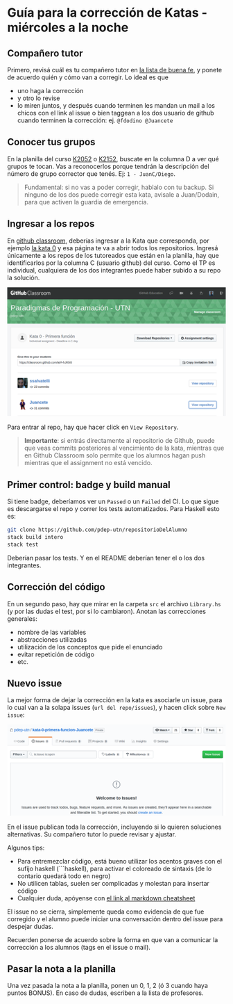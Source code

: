 # Guía para la corrección de Katas - miércoles a la noche

## Compañero tutor

Primero, revisá cuál es tu compañero tutor en [la lista de buena fe](https://docs.google.com/spreadsheets/d/1-sVFvdMYr9UjH5MtDp_jsByGFysUzp4NUb5CshxSLWY/edit#gid=1959572195), y ponete de acuerdo quién y cómo van a corregir. Lo ideal es que

- uno haga la corrección
- y otro lo revise
- lo miren juntos, y después cuando terminen les mandan un mail a los chicos con el link al issue o bien taggean a los dos usuario de github cuando terminen la corrección: ej. `@fdodino @Juancete`

## Conocer tus grupos

En la planilla del curso [K2052](https://drive.google.com/open?id=1h3zS_0IiAgVzw2p-A2X4dVUgVcDozZVXQXGN4hES3Qg) o [K2152](https://drive.google.com/open?id=1jRJOhhPgLrPJniDmLZSvspT36MKfA8WwAs0SEI1Rb7M), buscate en la columna D a ver qué grupos te tocan. Vas a reconocerlos porque tendrán la descripción del número de grupo corrector que tenés. Ej: `1 - JuanC/Diego`.

> Fundamental: si no vas a poder corregir, hablalo con tu backup. Si ninguno de los dos puede corregir esta kata, avisale a Juan/Dodain, para que activen la guardia de emergencia.

## Ingresar a los repos

En [github classroom](https://classroom.github.com/classrooms/8278072-paradigmas-de-programacion-utn), deberías ingresar a la Kata que corresponda, por ejemplo [la kata 0](https://classroom.github.com/classrooms/8278072-paradigmas-de-programacion-utn/assignments/kata-0-primera-funcion) y esa página te va a abrir todos los repositorios. Ingresá únicamente a los repos de los tutoreados que están en la planilla, hay que identificarlos por la columna C (usuario github) del curso. Como el TP es individual, cualquiera de los dos integrantes puede haber subido a su repo la solución.

![](../../images/guia-katas/githubClassRoomRepositories.png)

Para entrar al repo, hay que hacer click en `View Repository`.

> **Importante**: si entrás directamente al repositorio de Github, puede que veas commits posteriores al vencimiento de la kata, mientras que en Github Classroom solo permite que los alumnos hagan push mientras que el assignment no está vencido.

## Primer control: badge y build manual

Si tiene badge, deberíamos ver un `Passed` o un `Failed` del CI. Lo que sigue es descargarse el repo y correr los tests automatizados. Para Haskell esto es:

```bash
git clone https://github.com/pdep-utn/repositorioDelAlumno
stack build intero
stack test
```

Deberían pasar los tests. Y en el README deberían tener el o los dos integrantes.

## Corrección del código

En un segundo paso, hay que mirar en la carpeta `src` el archivo `Library.hs` (y por las dudas el test, por si lo cambiaron). Anotan las correcciones generales:

- nombre de las variables
- abstracciones utilizadas
- utilización de los conceptos que pide el enunciado
- evitar repetición de código
- etc.

## Nuevo issue

La mejor forma de dejar la corrección en la kata es asociarle un issue, para lo cual van a la solapa issues (`url del repo/issues`), y hacen click sobre `New issue`:

![](../../images/guia-katas/21-githubNewIssue.png)

En el issue publican toda la corrección, incluyendo si lo quieren soluciones alternativas. Su compañero tutor lo puede revisar y ajustar.

Algunos tips:

- Para entremezclar código, está bueno utilizar los acentos graves con el sufijo haskell (\`\`\`haskell), para activar el coloreado de sintaxis (de lo contario quedará todo en negro)
- No utilicen tablas, suelen ser complicadas y molestan para insertar código
- Cualquier duda, apóyense con [el link al markdown cheatsheet](https://github.com/adam-p/markdown-here/wiki/Markdown-Cheatsheet)

El issue no se cierra, simplemente queda como evidencia de que fue corregido y el alumno puede iniciar una conversación dentro del issue para despejar dudas.

Recuerden ponerse de acuerdo sobre la forma en que van a comunicar la corrección a los alumnos (tags en el issue o mail).

## Pasar la nota a la planilla

Una vez pasada la nota a la planilla, ponen un 0, 1, 2 (ó 3 cuando haya puntos BONUS). En caso de dudas, escriben a la lista de profesores.